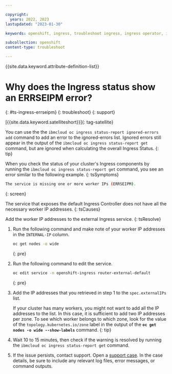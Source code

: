 ```yaml
---

copyright:
  years: 2022, 2023
lastupdated: "2023-01-30"

keywords: openshift, ingress, troubleshoot ingress, ingress operator, ingress cluster operator, missing ip addresses, errseipm

subcollection: openshift
content-type: troubleshoot

---
```


{{site.data.keyword.attribute-definition-list}}



# Why does the Ingress status show an ERRSEIPM error?
{: #ts-ingress-errseipm}
{: troubleshoot}
{: support}

[{{site.data.keyword.satelliteshort}}]{: tag-satellite}

You can use the the `ibmcloud oc ingress status-report ignored-errors add` command to add an error to the ignored-errors list. Ignored errors still appear in the output of the `ibmcloud oc ingress status-report get` command, but are ignored when calculating the overall Ingress Status.
{: tip}

When you check the status of your cluster's Ingress components by running the `ibmcloud oc ingress status-report get` command, you see an error similar to the following example.
{: tsSymptoms}

```sh
The service is missing one or more worker IPs (ERRSEIPM).
```
{: screen}

The service that exposes the default Ingress Controller does not have all the necessary worker IP addresses.
{: tsCauses}

Add the worker IP addresses to the external Ingress service.
{: tsResolve}

1. Run the following command and make note of your worker IP addresses in the `INTERNAL-IP` column.
    ```sh
    oc get nodes -o wide
    ```
    {: pre}

1. Run the following command to edit the service.
    ```sh
    oc edit service -n openshift-ingress router-external-default
    ```
    {: pre}

1. Add the IP addresses that you retrieved in step 1 to the `spec.externalIPs` list.

    If your cluster has many workers, you might not want to add all the IP addresses to the list. In this case, it is sufficient to add two IP addresses per zone. To see which worker belongs to which zone, look for the value of the `topology.kubernetes.io/zone` label in the output of the **`oc get nodes -o wide --show-labels`** command.
    {: tip}

1. Wait 10 to 15 minutes, then check if the warning is resolved by running the `ibmcloud oc ingress status-report get` command.

1. If the issue persists, contact support. Open a [support case](/docs/get-support?topic=get-support-using-avatar). In the case details, be sure to include any relevant log files, error messages, or command outputs.


